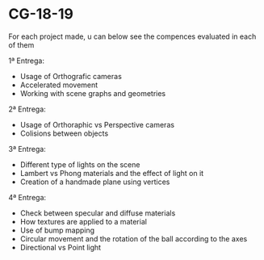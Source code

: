 # CG-18-19

For each project made, u can below see the compences evaluated in each of them

1ª Entrega:

  - Usage of Orthografic cameras
  - Accelerated movement
  - Working with scene graphs and geometries
  
2ª Entrega:
  - Usage of Orthoraphic vs Perspective cameras
  - Colisions between objects
  
3ª Entrega:
  - Different type of lights on the scene
  - Lambert vs Phong materials and the effect of light on it
  - Creation of a handmade plane using vertices

4ª Entrega:
  - Check between specular and diffuse materials
  - How textures are applied to a material
  - Use of bump mapping
  - Circular movement and the rotation of the ball according to the axes
  - Directional vs Point light
